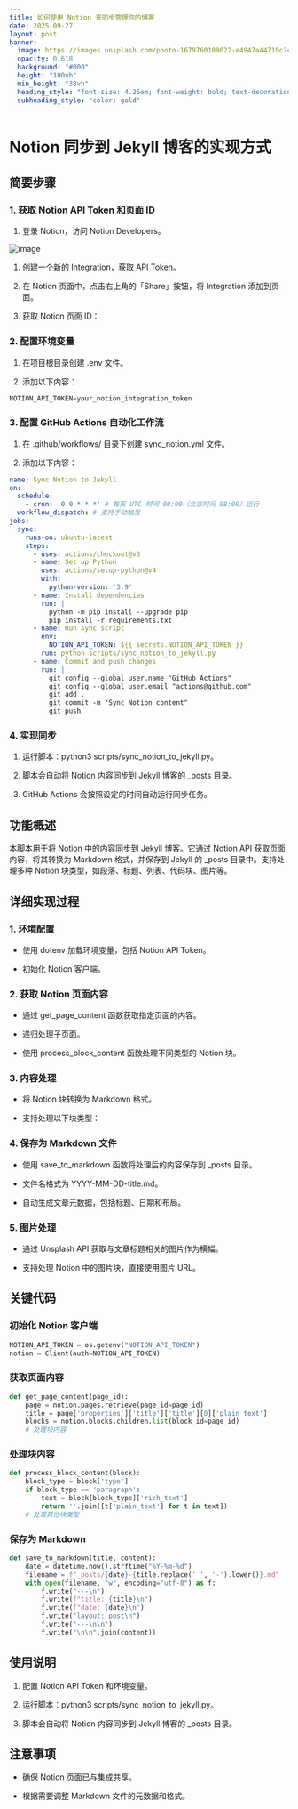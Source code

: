 ```yaml
---
title: 如何使用 Notion 来同步管理你的博客
date: 2025-09-27
layout: post
banner:
  image: https://images.unsplash.com/photo-1679760189022-e4947a44719c?crop=entropy&cs=tinysrgb&fit=max&fm=jpg&ixid=M3w2OTIwMzJ8MHwxfHJhbmRvbXx8fHx8fHx8fDE3NTkwMTE0NjR8&ixlib=rb-4.1.0&q=80&w=1080
  opacity: 0.618
  background: "#000"
  height: "100vh"
  min_height: "38vh"
  heading_style: "font-size: 4.25em; font-weight: bold; text-decoration: underline"
  subheading_style: "color: gold"
---
```


# Notion 同步到 Jekyll 博客的实现方式

## 简要步骤

### 1. 获取 Notion API Token 和页面 ID

1. 登录 Notion，访问 Notion Developers。

![image](https://prod-files-secure.s3.us-west-2.amazonaws.com/a7a0cc5a-89b9-4cda-8686-1fba0ca52f40/d19c1afe-dea5-4312-9333-786b0ba83054/image.png?X-Amz-Algorithm=AWS4-HMAC-SHA256&X-Amz-Content-Sha256=UNSIGNED-PAYLOAD&X-Amz-Credential=ASIAZI2LB4663OTSQS3J%2F20250927%2Fus-west-2%2Fs3%2Faws4_request&X-Amz-Date=20250927T221744Z&X-Amz-Expires=3600&X-Amz-Security-Token=IQoJb3JpZ2luX2VjECYaCXVzLXdlc3QtMiJHMEUCIQD85byRQzjFUZrprvOf9knKavFGB2PIKCUb9SCrRPYgngIgPcLeHWqNI3q0h7oeSSEeGb2%2BxMtHzr9Xuj4gmWCTxjoqiAQIr%2F%2F%2F%2F%2F%2F%2F%2F%2F%2F%2FARAAGgw2Mzc0MjMxODM4MDUiDCkV3Ge0GoqdGamStSrcA1WrzlA7MZ4t6PvcUdYg8emfd201mqapQlBxFDEreZNzgXWfcJr9qhoq0xlFas6tV7jzM0lsAg0%2FpvUcFLAGDyoaOGoYN%2BIFHKhRmyuZ7Rj40pcu%2FjvDAUFN4QwemkllrPvvhhwy96mBZsQLZ3MpMJql4%2B7j%2BM0Y9hgopVOXVHkg3nTla3BObf4ctmsvApHn9JfQ4zZb8iH7wkwbXKgq31%2BxJYLy%2F%2BC0oCK5q3wHo3zdtMn3qqfHz3XpEb7WDqDpCvE8wSUdJTilCxT%2B2iVkgJzfwP7sRML09Lq83%2F2F2h896N3y0hmkQg3GT631TOrBVt6ePWDEL57AbeNaUZilervZZOZVfgU1RXAngMtwHKZDsEwc5AGGfaV7ohAwtVVc%2F87cr%2F%2FwUdgKYUVlur0ghmVfGgaY%2F%2FTGXMTRMqfuHeOshl9UQknFqauoDLLSGyYGWm8z8Cx7gSZnxxMoB%2BlUMOQm6dZX3cCWAbuo2la0IEFiTJxhVGlJzpflBrHoLwA2f%2FVmYwbMWAEIUgaApts%2BxFiHRch1JqwJ%2BzpY6L7vofWFHCJzzH7XAXfm7GczBzjJ2uOD%2Fgn9yJG931cWyA6Uh%2BnrjSQCxeI5PRflL7DDnkfsUUQTTxOEjsZqAxxBMKq%2F4cYGOqUBddqC8JUtFXClykCx%2BAiBweZAup%2B4RFp1AU9Y1qgD9ZnFRTiK6bdF50lJSoqMd0yZCDacU3XsDKHwOCrx0Io8SxHxOQpSHcMDnnNTbNAl5OmcMSblbmWZziUj%2FbjoLqeWT%2BHI%2BUZnSNY56lNMEcVBRb%2F%2BJFepifafAQg31Izf9io2P%2BuYNW6JY00k3Bcxd3OwrzJSu0eDNHtplu9PYgNSjBIvLsrr&X-Amz-Signature=cbcdc55e40754ec795f4e60af12756474b4e41d41cee0a4943d03bc7e00ed039&X-Amz-SignedHeaders=host&x-amz-checksum-mode=ENABLED&x-id=GetObject)

1. 创建一个新的 Integration，获取 API Token。

1. 在 Notion 页面中，点击右上角的「Share」按钮，将 Integration 添加到页面。

1. 获取 Notion 页面 ID：


### 2. 配置环境变量

1. 在项目根目录创建 .env 文件。

1. 添加以下内容：

```javascript
NOTION_API_TOKEN=your_notion_integration_token
```

### 3. 配置 GitHub Actions 自动化工作流

1. 在 .github/workflows/ 目录下创建 sync_notion.yml 文件。

1. 添加以下内容：

```yaml
name: Sync Notion to Jekyll
on:
  schedule:
    - cron: '0 0 * * *' # 每天 UTC 时间 00:00（北京时间 08:00）运行
  workflow_dispatch: # 支持手动触发
jobs:
  sync:
    runs-on: ubuntu-latest
    steps:
      - uses: actions/checkout@v3
      - name: Set up Python
        uses: actions/setup-python@v4
        with:
          python-version: '3.9'
      - name: Install dependencies
        run: |
          python -m pip install --upgrade pip
          pip install -r requirements.txt
      - name: Run sync script
        env:
          NOTION_API_TOKEN: ${{ secrets.NOTION_API_TOKEN }}
        run: python scripts/sync_notion_to_jekyll.py
      - name: Commit and push changes
        run: |
          git config --global user.name "GitHub Actions"
          git config --global user.email "actions@github.com"
          git add .
          git commit -m "Sync Notion content"
          git push
```

### 4. 实现同步

1. 运行脚本：python3 scripts/sync_notion_to_jekyll.py。

1. 脚本会自动将 Notion 内容同步到 Jekyll 博客的 _posts 目录。

1. GitHub Actions 会按照设定的时间自动运行同步任务。

## 功能概述

本脚本用于将 Notion 中的内容同步到 Jekyll 博客。它通过 Notion API 获取页面内容，将其转换为 Markdown 格式，并保存到 Jekyll 的 _posts 目录中。支持处理多种 Notion 块类型，如段落、标题、列表、代码块、图片等。

## 详细实现过程

### 1. 环境配置

- 使用 dotenv 加载环境变量，包括 Notion API Token。

- 初始化 Notion 客户端。

### 2. 获取 Notion 页面内容

- 通过 get_page_content 函数获取指定页面的内容。

- 递归处理子页面。

- 使用 process_block_content 函数处理不同类型的 Notion 块。

### 3. 内容处理

- 将 Notion 块转换为 Markdown 格式。

- 支持处理以下块类型：


### 4. 保存为 Markdown 文件

- 使用 save_to_markdown 函数将处理后的内容保存到 _posts 目录。

- 文件名格式为 YYYY-MM-DD-title.md。

- 自动生成文章元数据，包括标题、日期和布局。

### 5. 图片处理

- 通过 Unsplash API 获取与文章标题相关的图片作为横幅。

- 支持处理 Notion 中的图片块，直接使用图片 URL。

## 关键代码

### 初始化 Notion 客户端

```python
NOTION_API_TOKEN = os.getenv("NOTION_API_TOKEN")
notion = Client(auth=NOTION_API_TOKEN)
```

### 获取页面内容

```python
def get_page_content(page_id):
    page = notion.pages.retrieve(page_id=page_id)
    title = page['properties']['title']['title'][0]['plain_text']
    blocks = notion.blocks.children.list(block_id=page_id)
    # 处理块内容
```

### 处理块内容

```python
def process_block_content(block):
    block_type = block['type']
    if block_type == 'paragraph':
        text = block[block_type]['rich_text']
        return ''.join([t['plain_text'] for t in text])
    # 处理其他块类型
```

### 保存为 Markdown

```python
def save_to_markdown(title, content):
    date = datetime.now().strftime("%Y-%m-%d")
    filename = f"_posts/{date}-{title.replace(' ', '-').lower()}.md"
    with open(filename, "w", encoding="utf-8") as f:
        f.write("---\n")
        f.write(f"title: {title}\n")
        f.write(f"date: {date}\n")
        f.write("layout: post\n")
        f.write("---\n\n")
        f.write("\n\n".join(content))
```

## 使用说明

1. 配置 Notion API Token 和环境变量。

1. 运行脚本：python3 scripts/sync_notion_to_jekyll.py。

1. 脚本会自动将 Notion 内容同步到 Jekyll 博客的 _posts 目录。

## 注意事项

- 确保 Notion 页面已与集成共享。

- 根据需要调整 Markdown 文件的元数据和格式。